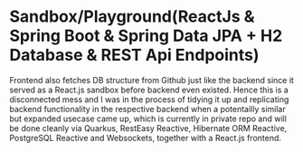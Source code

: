 # Sandbox/Playground(ReactJs & Spring Boot & Spring Data JPA + H2 Database & REST Api Endpoints)

Frontend also fetches DB structure from Github just like the backend since it served as a React.js sandbox before backend even existed. Hence this is a disconnected mess and I was in the process of tidying it up and replicating backend functionality in the respective backend when a potentailly similar but expanded usecase came up, which is currently in private repo and will be done cleanly via Quarkus, RestEasy Reactive, Hibernate ORM Reactive, PostgreSQL Reactive and Websockets, together with a React.js frontend.
